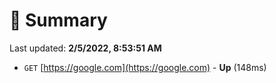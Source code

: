 # 📖 Summary
Last updated: **2/5/2022, 8:53:51 AM**

- `GET` [https://google.com](https://google.com) - **Up** (148ms)
